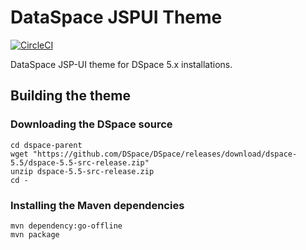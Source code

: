 # DataSpace JSPUI Theme
[![CircleCI](https://circleci.com/gh/jrgriffiniii/dataspace-jspui.svg?style=svg)](https://circleci.com/gh/jrgriffiniii/dataspace-jspui)

DataSpace JSP-UI theme for DSpace 5.x installations.

## Building the theme

### Downloading the DSpace source
```
cd dspace-parent
wget "https://github.com/DSpace/DSpace/releases/download/dspace-5.5/dspace-5.5-src-release.zip"
unzip dspace-5.5-src-release.zip
cd -
```

### Installing the Maven dependencies
```
mvn dependency:go-offline
mvn package
```
